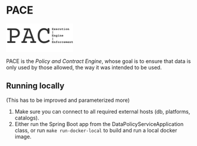 # PACE

![pace-logo](./assets/pace-logo.svg)

PACE is the _Policy and Contract Engine_, whose goal is to ensure that data is only used by those allowed, the way it was intended to be used.

## Running locally

(This has to be improved and parameterized more)

1. Make sure you can connect to all required external hosts (db, platforms, catalogs).
2. Either run the Spring Boot app from the DataPolicyServiceApplication class, or run `make run-docker-local` to build and run a local docker image.

